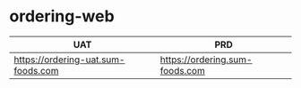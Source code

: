 # ordering-web

| UAT                                | PRD                            |
| ---------------------------------- | ------------------------------ |
| https://ordering-uat.sum-foods.com | https://ordering.sum-foods.com |
